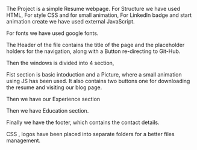 The Project is a simple Resume webpage.
For Structure we have used HTML,
For style CSS and for small animation,
For LinkedIn badge and start animation create we have used external JavaScript.

For fonts we have used google fonts.

The Header of the file contains the title of the page and the placeholder holders for the navigation, along with a Button re-directing to Git-Hub.

Then the windows is divided into 4 section,

Fist section is basic intoduction and a Picture, where a small animation using JS has been used. It also contains two buttons one for downloading the resume and visiting our blog page.

Then we have our Experience section

Then we have Education section.

Finally we have the footer, which contains the contact details.

CSS , logos have been placed into separate folders for a better files management.
